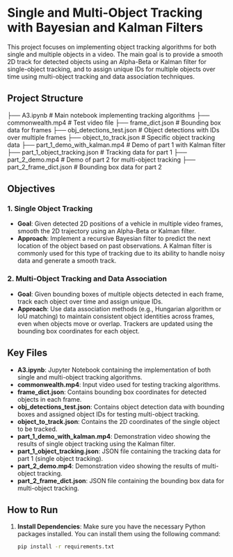# Single and Multi-Object Tracking with Bayesian and Kalman Filters

This project focuses on implementing object tracking algorithms for both single and multiple objects in a video. 
The main goal is to provide a smooth 2D track for detected objects using an Alpha-Beta or Kalman filter for single-object tracking, and to assign 
unique IDs for multiple objects over time using multi-object tracking and data association techniques.

## Project Structure

 ├── A3.ipynb # Main notebook implementing tracking algorithms 
 ├── commonwealth.mp4 # Test video file 
 ├── frame_dict.json # Bounding box data for frames 
 ├── obj_detections_test.json # Object detections with IDs over multiple frames 
 ├── object_to_track.json # Specific object tracking data 
 ├── part_1_demo_with_kalman.mp4 # Demo of part 1 with Kalman filter 
 ├── part_1_object_tracking.json # Tracking data for part 1 
 ├── part_2_demo.mp4 # Demo of part 2 for multi-object tracking 
 ├── part_2_frame_dict.json # Bounding box data for part 2

## Objectives

### 1. **Single Object Tracking**
   - **Goal**: Given detected 2D positions of a vehicle in multiple video frames, smooth the 2D trajectory using an Alpha-Beta or Kalman filter.
   - **Approach**: Implement a recursive Bayesian filter to predict the next location of the object based on past observations. A Kalman filter is commonly used for this type of tracking due to its ability to handle noisy data and generate a smooth track.

### 2. **Multi-Object Tracking and Data Association**
   - **Goal**: Given bounding boxes of multiple objects detected in each frame, track each object over time and assign unique IDs.
   - **Approach**: Use data association methods (e.g., Hungarian algorithm or IoU matching) to maintain consistent object identities across frames, even when objects move or overlap. Trackers are updated using the bounding box coordinates for each object.

## Key Files

- **A3.ipynb**: Jupyter Notebook containing the implementation of both single and multi-object tracking algorithms.
- **commonwealth.mp4**: Input video used for testing tracking algorithms.
- **frame_dict.json**: Contains bounding box coordinates for detected objects in each frame.
- **obj_detections_test.json**: Contains object detection data with bounding boxes and assigned object IDs for testing multi-object tracking.
- **object_to_track.json**: Contains the 2D coordinates of the single object to be tracked.
- **part_1_demo_with_kalman.mp4**: Demonstration video showing the results of single object tracking using the Kalman filter.
- **part_1_object_tracking.json**: JSON file containing the tracking data for part 1 (single object tracking).
- **part_2_demo.mp4**: Demonstration video showing the results of multi-object tracking.
- **part_2_frame_dict.json**: JSON file containing the bounding box data for multi-object tracking.

## How to Run

1. **Install Dependencies**:
   Make sure you have the necessary Python packages installed. You can install them using the following command:

   ```bash
   pip install -r requirements.txt

